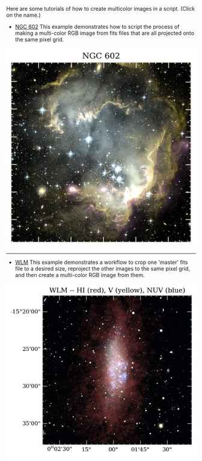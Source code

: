 
Here are some tutorials of how to create multicolor images in a script.  (Click on the name.)


- [NGC 602](./examples/ngc602.md)
This example demonstrates how to script the process of making a multi-color RGB image from fits files that are all projected onto the same pixel grid.   

![ ](./images/n602_POB.jpg "NGC 602 IR, R, and B in purple, orange, and blue.")

------------------

- [WLM](./examples/wlm.md)
This example demonstrates a workflow to crop one 'master' fits file to a desired size, reproject the other images to the same pixel grid, and then create a multi-color RGB image from them.

![ ](./images/WLM_testplot.jpg "WLM  HI, V, and NUV in red, yellow, and blue.")









